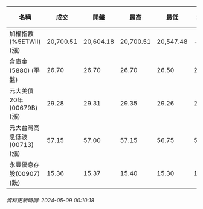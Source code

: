 | 名稱 | 成交 | 開盤 | 最高 | 最低 | 均價 | 成交金額(億) | 昨收 | 漲跌幅 | 漲跌 | 總量 | 昨量 | 振幅 |
| -------- | -------- | -------- | -------- |-------- | -------- | -------- |-------- |-------- |-------- | -------- | -------- |-------- |
|加權指數(%5ETWII) (漲)|20,700.51|20,604.18|20,700.51|20,547.48|-|4,198.53|20,653.53|0.23%|46.98|8,219,160|0|0.74%|
|合庫金(5880) (平盤)|26.70|26.70|26.70|26.50|26.61|2.03|26.70|0.00%|0.00|7,636|9,209|0.75%|
|元大美債20年(00679B) (漲)|29.28|29.31|29.35|29.26|29.30|13.01|29.22|0.21%|0.06|44,404|45,789|0.31%|
|元大台灣高息低波(00713) (漲)|57.15|57.00|57.15|56.75|57.01|2.28|57.00|0.26%|0.15|4,005|5,168|0.70%|
|永豐優息存股(00907) (跌)|15.36|15.37|15.40|15.30|15.36|0.167|15.37|0.07%|0.01|1,088|1,378|0.65%|
###### 資料更新時間: 2024-05-09 00:10:18